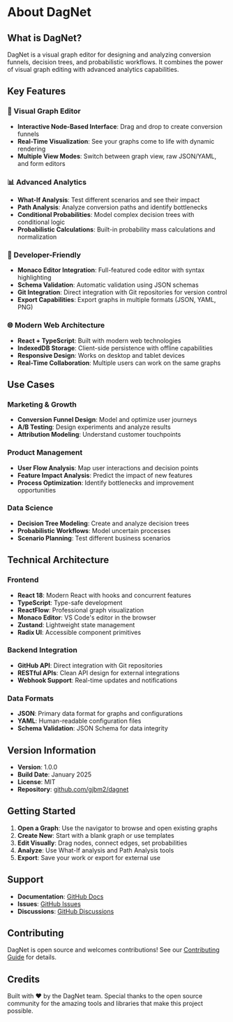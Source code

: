 # About DagNet

## What is DagNet?

DagNet is a visual graph editor for designing and analyzing conversion funnels, decision trees, and probabilistic workflows. It combines the power of visual graph editing with advanced analytics capabilities.

## Key Features

### 🎨 Visual Graph Editor
- **Interactive Node-Based Interface**: Drag and drop to create conversion funnels
- **Real-Time Visualization**: See your graphs come to life with dynamic rendering
- **Multiple View Modes**: Switch between graph view, raw JSON/YAML, and form editors

### 📊 Advanced Analytics
- **What-If Analysis**: Test different scenarios and see their impact
- **Path Analysis**: Analyze conversion paths and identify bottlenecks
- **Conditional Probabilities**: Model complex decision trees with conditional logic
- **Probabilistic Calculations**: Built-in probability mass calculations and normalization

### 🔧 Developer-Friendly
- **Monaco Editor Integration**: Full-featured code editor with syntax highlighting
- **Schema Validation**: Automatic validation using JSON schemas
- **Git Integration**: Direct integration with Git repositories for version control
- **Export Capabilities**: Export graphs in multiple formats (JSON, YAML, PNG)

### 🌐 Modern Web Architecture
- **React + TypeScript**: Built with modern web technologies
- **IndexedDB Storage**: Client-side persistence with offline capabilities
- **Responsive Design**: Works on desktop and tablet devices
- **Real-Time Collaboration**: Multiple users can work on the same graphs

## Use Cases

### Marketing & Growth
- **Conversion Funnel Design**: Model and optimize user journeys
- **A/B Testing**: Design experiments and analyze results
- **Attribution Modeling**: Understand customer touchpoints

### Product Management
- **User Flow Analysis**: Map user interactions and decision points
- **Feature Impact Analysis**: Predict the impact of new features
- **Process Optimization**: Identify bottlenecks and improvement opportunities

### Data Science
- **Decision Tree Modeling**: Create and analyze decision trees
- **Probabilistic Workflows**: Model uncertain processes
- **Scenario Planning**: Test different business scenarios

## Technical Architecture

### Frontend
- **React 18**: Modern React with hooks and concurrent features
- **TypeScript**: Type-safe development
- **ReactFlow**: Professional graph visualization
- **Monaco Editor**: VS Code's editor in the browser
- **Zustand**: Lightweight state management
- **Radix UI**: Accessible component primitives

### Backend Integration
- **GitHub API**: Direct integration with Git repositories
- **RESTful APIs**: Clean API design for external integrations
- **Webhook Support**: Real-time updates and notifications

### Data Formats
- **JSON**: Primary data format for graphs and configurations
- **YAML**: Human-readable configuration files
- **Schema Validation**: JSON Schema for data integrity

## Version Information

- **Version**: 1.0.0
- **Build Date**: January 2025
- **License**: MIT
- **Repository**: [github.com/gjbm2/dagnet](https://github.com/gjbm2/dagnet)

## Getting Started

1. **Open a Graph**: Use the navigator to browse and open existing graphs
2. **Create New**: Start with a blank graph or use templates
3. **Edit Visually**: Drag nodes, connect edges, set probabilities
4. **Analyze**: Use What-If analysis and Path Analysis tools
5. **Export**: Save your work or export for external use

## Support

- **Documentation**: [GitHub Docs](https://github.com/gjbm2/dagnet/tree/main/docs)
- **Issues**: [GitHub Issues](https://github.com/gjbm2/dagnet/issues)
- **Discussions**: [GitHub Discussions](https://github.com/gjbm2/dagnet/discussions)

## Contributing

DagNet is open source and welcomes contributions! See our [Contributing Guide](https://github.com/gjbm2/dagnet/blob/main/CONTRIBUTING.md) for details.

## Credits

Built with ❤️ by the DagNet team. Special thanks to the open source community for the amazing tools and libraries that make this project possible.
